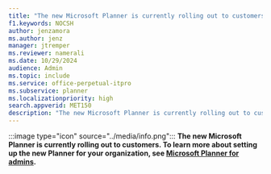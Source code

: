 ```yaml
---
title: "The new Microsoft Planner is currently rolling out to customers"
f1.keywords: NOCSH
author: jenzamora
ms.author: jenz
manager: jtremper
ms.reviewer: namerali
ms.date: 10/29/2024
audience: Admin
ms.topic: include
ms.service: office-perpetual-itpro
ms.subservice: planner
ms.localizationpriority: high
search.appverid: MET150
description: "The new Microsoft Planner is currently rolling out to customers."
---
```


:::image type="icon" source="../media/info.png"::: **The new Microsoft Planner is currently rolling out to customers. To learn more about setting up the new Planner for your organization, see [Microsoft Planner for admins](/../Planer/planner-for-admins).**
